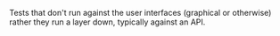 Tests that don't run against the user interfaces (graphical or otherwise) rather they run a layer down, typically against an API.
